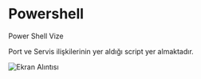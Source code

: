 # Powershell
Power Shell Vize


Port ve Servis ilişkilerinin yer aldığı script yer almaktadır. 

![Ekran Alıntısı](https://user-images.githubusercontent.com/63968714/101215136-54bf2100-368e-11eb-9889-27c4495e772a.PNG)
